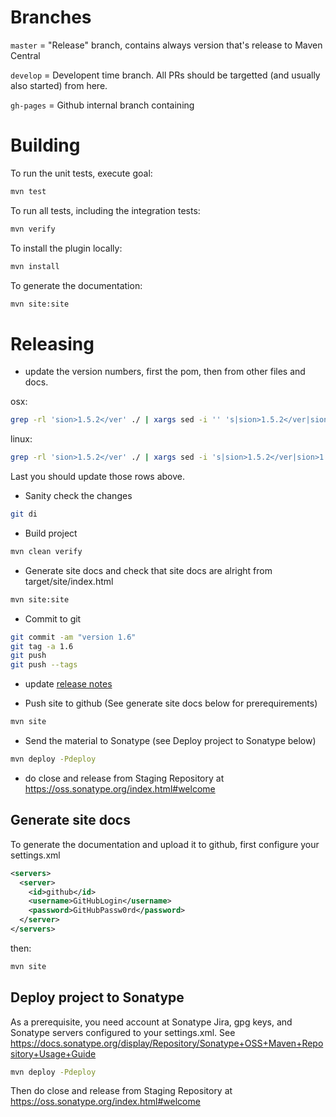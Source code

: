 Branches
========

`master` = "Release" branch, contains always version that's release to Maven Central

`develop` = Developent time branch. All PRs should be targetted (and usually also started) from here. 

`gh-pages` = Github internal branch containing

Building
========

To run the unit tests, execute goal:
```bash
mvn test
```
To run all tests, including the integration tests:
```bash
mvn verify
```
To install the plugin locally:
```bash
mvn install
```
To generate the documentation:
```bash
mvn site:site
```

Releasing
=========

* update the version numbers, first the pom, then from other files and docs.

osx:
```bash
grep -rl 'sion>1.5.2</ver' ./ | xargs sed -i '' 's|sion>1.5.2</ver|sion>1.6</ver|g'
```
linux:
```bash
grep -rl 'sion>1.5.2</ver' ./ | xargs sed -i 's|sion>1.5.2</ver|sion>1.6</ver|g'
```
Last you should update those rows above.

* Sanity check the changes

```bash
git di
```
* Build project

```bash
mvn clean verify
```
* Generate site docs and check that site docs are alright from target/site/index.html

```bash
mvn site:site
```
* Commit to git

```bash
git commit -am "version 1.6"
git tag -a 1.6 
git push
git push --tags
```
* update [release notes](https://github.com/robotframework/MavenPlugin/wiki/ReleaseNotes "release notes")

* Push site to github (See generate site docs below for prerequirements)

```bash
mvn site
```
* Send the material to Sonatype (see Deploy project to Sonatype below)

```bash
mvn deploy -Pdeploy
```
* do close and release from Staging Repository at https://oss.sonatype.org/index.html#welcome

Generate site docs
------------------

To generate the documentation and upload it to github, first configure your settings.xml

```xml
<servers>
  <server>
    <id>github</id>
    <username>GitHubLogin</username>
    <password>GitHubPassw0rd</password>
  </server>
</servers>
```

then:

```bash
mvn site
```
Deploy project to Sonatype
--------------------------

As a prerequisite, you need account at Sonatype Jira, gpg keys, and Sonatype servers configured to your settings.xml.
See https://docs.sonatype.org/display/Repository/Sonatype+OSS+Maven+Repository+Usage+Guide

```bash
mvn deploy -Pdeploy
```
Then do close and release from Staging Repository at https://oss.sonatype.org/index.html#welcome

